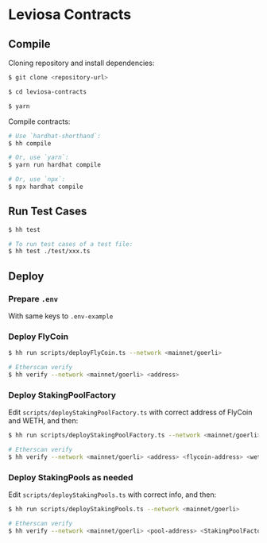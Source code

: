 # Leviosa Contracts

## Compile

Cloning repository and install dependencies:

```sh
$ git clone <repository-url>

$ cd leviosa-contracts

$ yarn
```
Compile contracts:

```sh
# Use `hardhat-shorthand`:
$ hh compile

# Or, use `yarn`:
$ yarn run hardhat compile

# Or, use `npx`:
$ npx hardhat compile
```

## Run Test Cases

```sh
$ hh test

# To run test cases of a test file:
$ hh test ./test/xxx.ts
```

## Deploy

### Prepare `.env` 

With same keys to `.env-example`

### Deploy FlyCoin

```sh
$ hh run scripts/deployFlyCoin.ts --network <mainnet/goerli>

# Etherscan verify
$ hh verify --network <mainnet/goerli> <address>
```

### Deploy StakingPoolFactory

Edit `scripts/deployStakingPoolFactory.ts` with correct address of FlyCoin and WETH, and then:

```sh
$ hh run scripts/deployStakingPoolFactory.ts --network <mainnet/goerli>

# Etherscan verify
$ hh verify --network <mainnet/goerli> <address> <flycoin-address> <weth-address>
```

### Deploy StakingPools as needed

Edit `scripts/deployStakingPools.ts` with correct info, and then:

```sh
$ hh run scripts/deployStakingPools.ts --network <mainnet/goerli>

# Etherscan verify
$ hh verify --network <mainnet/goerli> <pool-address> <StakingPoolFactory-address> <flycoin-address> <staking-token-address | weth-address> <round-duration-in-days>
```
